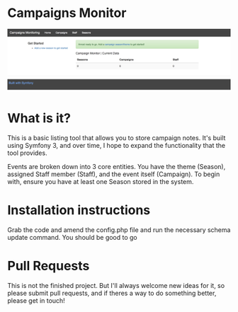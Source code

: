 # Campaigns Monitor

![A basic listing tool built in Symfony](https://raw.githubusercontent.com/shreypuranik/campaigns-monitor/master/screenshots/landing.png "A basic listing tool built in Symfony")

# What is it?

This is a basic listing tool that allows you to store campaign notes. It's built using Symfony 3, and over time, I hope to expand the functionality that the tool provides.

Events are broken down into 3 core entities. You have the theme (Season), assigned Staff member (Staff), and the event itself (Campaign). To begin with, ensure you have at least one Season stored in the system.

# Installation instructions

Grab the code and amend the config.php file and run the necessary schema update command. You should be good to go

# Pull Requests

This is not the finished project.  But I'll always welcome new ideas for it, so please submit pull requests, and if theres a way to do something better, please get in touch!

